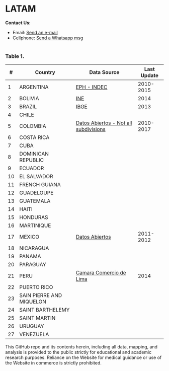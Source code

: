 # LATAM

<b>Contact Us: </b><br>

- Email: [Send an e-mail](pablo.diazv@pucp.edu.pe)
- Cellphone: [Send a Whatsapp msg](https://api.whatsapp.com/send?phone=51938438089&text=Hi,%20I%27m%20comming%20from%20Github)
  <br><br>

### Table 1.

| #   | Country                  | Data Source                                                     | Last Update |
| --- | ------------------------ | --------------------------------------------------------------- | ----------- |
| 1   | ARGENTINA                | [EPH - INDEC](https://bit.ly/2X8SGr9)                           | 2010-2015   |
| 2   | BOLIVIA                  | [INE](https://bit.ly/2VeB9v5)                                   | 2014        |
| 3   | BRAZIL                   | [IBGE](https://bit.ly/2Xc7ipE)                                  | 2013        |
| 4   | CHILE                    |                                                                 |             |
| 5   | COLOMBIA                 | [Datos Abiertos - Not all subdivisions](https://bit.ly/349sKgq) | 2010-2017   |
| 6   | COSTA RICA               |                                                                 |             |
| 7   | CUBA                     |                                                                 |             |
| 8   | DOMINICAN REPUBLIC       |                                                                 |             |
| 9   | ECUADOR                  |                                                                 |             |
| 10  | EL SALVADOR              |                                                                 |             |
| 11  | FRENCH GUIANA            |                                                                 |             |
| 12  | GUADELOUPE               |                                                                 |             |
| 13  | GUATEMALA                |                                                                 |             |
| 14  | HAITI                    |                                                                 |             |
| 15  | HONDURAS                 |                                                                 |             |
| 16  | MARTINIQUE               |                                                                 |             |
| 17  | MEXICO                   | [Datos Abiertos](https://bit.ly/3bSUvwt)                        | 2011-2012   |
| 18  | NICARAGUA                |                                                                 |             |
| 19  | PANAMA                   |                                                                 |             |
| 20  | PARAGUAY                 |                                                                 |             |
| 21  | PERU                     | [Camara Comercio de Lima](https://bit.ly/2UTBsuU)               | 2014        |
| 22  | PUERTO RICO              |                                                                 |             |
| 23  | SAIN PIERRE AND MIQUELON |                                                                 |             |
| 24  | SAINT BARTHELEMY         |                                                                 |             |
| 25  | SAINT MARTIN             |                                                                 |             |
| 26  | URUGUAY                  |                                                                 |             |
| 27  | VENEZUELA                |                                                                 |             |

This GitHub repo and its contents herein, including all data, mapping, and analysis is provided to the public strictly for educational and academic research purposes. Reliance on the Website for medical guidance or use of the Website in commerce is strictly prohibited.
